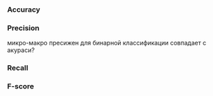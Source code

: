 ### Accuracy
### Precision
микро-макро пресижен для бинарной классификации совпадает с акураси?
### Recall
### F-score